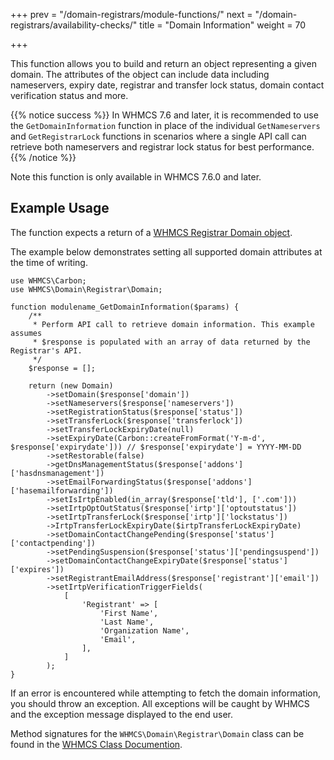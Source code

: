 +++
prev = "/domain-registrars/module-functions/"
next = "/domain-registrars/availability-checks/"
title = "Domain Information"
weight = 70

+++

This function allows you to build and return an object representing a given domain.  The attributes of the object can include data including nameservers, expiry date, registrar and transfer lock status, domain contact verification status and more.

{{% notice success %}}
In WHMCS 7.6 and later, it is recommended to use the `GetDomainInformation` function in place of the individual `GetNameservers` and `GetRegistrarLock` functions in scenarios where a single API call can retrieve both nameservers and registrar lock status for best performance.
{{% /notice %}}

Note this function is only available in WHMCS 7.6.0 and later.

## Example Usage

The function expects a return of a [WHMCS Registrar Domain object](https://docs.whmcs.com/classes/7.6/WHMCS/Domain/Registrar/Domain.html).

The example below demonstrates setting all supported domain attributes at the time of writing.


```
use WHMCS\Carbon;
use WHMCS\Domain\Registrar\Domain;

function modulename_GetDomainInformation($params) {
	/**
     * Perform API call to retrieve domain information. This example assumes
     * $response is populated with an array of data returned by the Registrar's API.
     */
	$response = [];

	return (new Domain)
        ->setDomain($response['domain'])
        ->setNameservers($response['nameservers'])
        ->setRegistrationStatus($response['status'])
        ->setTransferLock($response['transferlock'])
        ->setTransferLockExpiryDate(null)
        ->setExpiryDate(Carbon::createFromFormat('Y-m-d', $response['expirydate'])) // $response['expirydate'] = YYYY-MM-DD
        ->setRestorable(false)
        ->getDnsManagementStatus($response['addons']['hasdnsmanagement'])
        ->setEmailForwardingStatus($response['addons']['hasemailforwarding'])
        ->setIsIrtpEnabled(in_array($response['tld'], ['.com']))
        ->setIrtpOptOutStatus($response['irtp']['optoutstatus'])
        ->setIrtpTransferLock($response['irtp']['lockstatus'])
        ->IrtpTransferLockExpiryDate($irtpTransferLockExpiryDate)
        ->setDomainContactChangePending($response['status']['contactpending'])
        ->setPendingSuspension($response['status']['pendingsuspend'])
        ->setDomainContactChangeExpiryDate($response['status']['expires'])
        ->setRegistrantEmailAddress($response['registrant']['email'])
        ->setIrtpVerificationTriggerFields(
            [
                'Registrant' => [
                    'First Name',
                    'Last Name',
                    'Organization Name',
                    'Email',
                ],
            ]
        );
}
```

If an error is encountered while attempting to fetch the domain information, you should throw an exception. All exceptions will be caught by WHMCS and the exception message displayed to the end user.

Method signatures for the `WHMCS\Domain\Registrar\Domain` class can be found in the
[WHMCS Class Documention](https://docs.whmcs.com/classes/7.6/WHMCS/Domain/Registrar/Domain.html).
